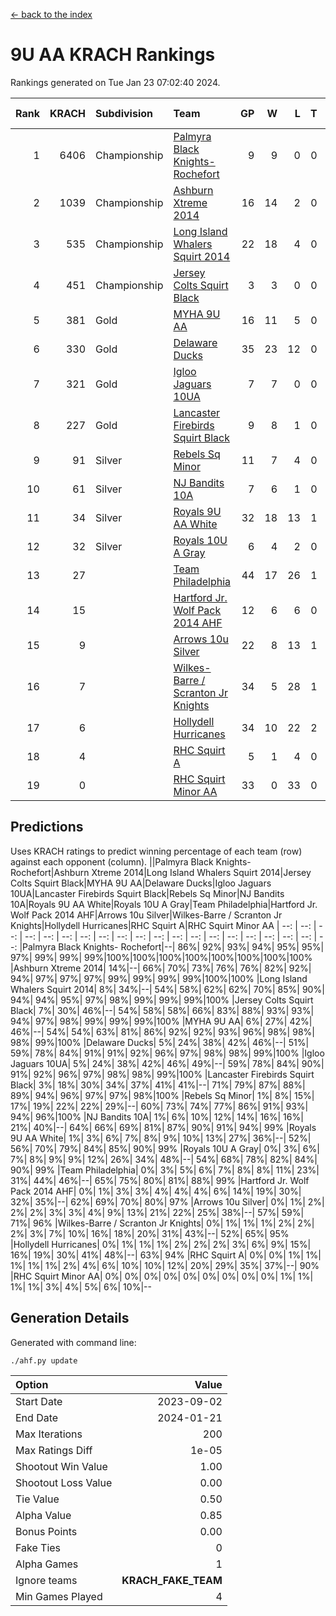[<- back to the index](readme.md)
# 9U AA KRACH Rankings
Rankings generated on Tue Jan 23 07:02:40 2024.

Rank|KRACH|Subdivision|Team|GP|W|L|T|OTW|OTL|SoS|Exp Wins|Win Diff
---:|---:|:---|:---|---:|---:|---:|---:|---:|---:|---:|---:|---:
1|6406|Championship|[Palmyra Black Knights- Rochefort](https://gamesheetstats.com/seasons/3659/teams/140260/schedule)|9|9|0|0|0|0|108|9.8|-0.0
2|1039|Championship|[Ashburn Xtreme 2014](https://gamesheetstats.com/seasons/3659/teams/140217/schedule)|16|14|2|0|0|0|178|14.9|0.0
3|535|Championship|[Long Island Whalers Squirt 2014](https://gamesheetstats.com/seasons/3659/teams/140221/schedule)|22|18|4|0|1|0|194|18.9|0.0
4|451|Championship|[Jersey Colts Squirt Black](https://gamesheetstats.com/seasons/3659/teams/140254/schedule)|3|3|0|0|0|0|18|3.9|0.0
5|381|Gold|[MYHA 9U AA](https://gamesheetstats.com/seasons/3659/teams/140222/schedule)|16|11|5|0|2|0|261|11.9|0.0
6|330|Gold|[Delaware Ducks](https://gamesheetstats.com/seasons/3659/teams/140218/schedule)|35|23|12|0|0|3|767|23.8|-0.0
7|321|Gold|[Igloo Jaguars 10UA](https://gamesheetstats.com/seasons/3659/teams/140253/schedule)|7|7|0|0|0|0|6|7.9|0.0
8|227|Gold|[Lancaster Firebirds Squirt Black](https://gamesheetstats.com/seasons/3659/teams/140256/schedule)|9|8|1|0|0|0|47|8.9|0.0
9|91|Silver|[Rebels Sq Minor](https://gamesheetstats.com/seasons/3659/teams/140223/schedule)|11|7|4|0|1|1|194|7.9|0.0
10|61|Silver|[NJ Bandits 10A](https://gamesheetstats.com/seasons/3659/teams/140259/schedule)|7|6|1|0|0|0|13|6.9|0.0
11|34|Silver|[Royals 9U AA White](https://gamesheetstats.com/seasons/3659/teams/140225/schedule)|32|18|13|1|0|0|130|19.4|0.0
12|32|Silver|[Royals 10U A Gray](https://gamesheetstats.com/seasons/3659/teams/140262/schedule)|6|4|2|0|0|0|55|4.9|0.0
13|27||[Team Philadelphia](https://gamesheetstats.com/seasons/3659/teams/140265/schedule)|44|17|26|1|2|1|488|18.4|0.0
14|15||[Hartford Jr. Wolf Pack 2014 AHF](https://gamesheetstats.com/seasons/3659/teams/140219/schedule)|12|6|6|0|0|0|131|6.9|0.0
15|9||[Arrows 10u Silver](https://gamesheetstats.com/seasons/3659/teams/140216/schedule)|22|8|13|1|1|0|158|9.4|0.0
16|7||[Wilkes-Barre / Scranton Jr Knights](https://gamesheetstats.com/seasons/3659/teams/140228/schedule)|34|5|28|1|0|1|886|6.4|0.0
17|6||[Hollydell Hurricanes](https://gamesheetstats.com/seasons/3659/teams/140220/schedule)|34|10|22|2|0|0|102|11.9|0.0
18|4||[RHC Squirt A](https://gamesheetstats.com/seasons/3659/teams/140261/schedule)|5|1|4|0|0|0|15|1.9|0.0
19|0||[RHC Squirt Minor AA](https://gamesheetstats.com/seasons/3659/teams/140224/schedule)|33|0|33|0|0|1|114|0.9|0.0

## Predictions
Uses KRACH ratings to predict winning percentage of each team (row) against each opponent (column).
||Palmyra Black Knights- Rochefort|Ashburn Xtreme 2014|Long Island Whalers Squirt 2014|Jersey Colts Squirt Black|MYHA 9U AA|Delaware Ducks|Igloo Jaguars 10UA|Lancaster Firebirds Squirt Black|Rebels Sq Minor|NJ Bandits 10A|Royals 9U AA White|Royals 10U A Gray|Team Philadelphia|Hartford Jr. Wolf Pack 2014 AHF|Arrows 10u Silver|Wilkes-Barre / Scranton Jr Knights|Hollydell Hurricanes|RHC Squirt A|RHC Squirt Minor AA
| --: | --: | --: | --: | --: | --: | --: | --: | --: | --: | --: | --: | --: | --: | --: | --: | --: | --: | --: | --: 
|Palmyra Black Knights- Rochefort|--| 86%| 92%| 93%| 94%| 95%| 95%| 97%| 99%| 99%| 99%|100%|100%|100%|100%|100%|100%|100%|100%
|Ashburn Xtreme 2014| 14%|--| 66%| 70%| 73%| 76%| 76%| 82%| 92%| 94%| 97%| 97%| 97%| 99%| 99%| 99%| 99%|100%|100%
|Long Island Whalers Squirt 2014|  8%| 34%|--| 54%| 58%| 62%| 62%| 70%| 85%| 90%| 94%| 94%| 95%| 97%| 98%| 99%| 99%| 99%|100%
|Jersey Colts Squirt Black|  7%| 30%| 46%|--| 54%| 58%| 58%| 66%| 83%| 88%| 93%| 93%| 94%| 97%| 98%| 99%| 99%| 99%|100%
|MYHA 9U AA|  6%| 27%| 42%| 46%|--| 54%| 54%| 63%| 81%| 86%| 92%| 92%| 93%| 96%| 98%| 98%| 98%| 99%|100%
|Delaware Ducks|  5%| 24%| 38%| 42%| 46%|--| 51%| 59%| 78%| 84%| 91%| 91%| 92%| 96%| 97%| 98%| 98%| 99%|100%
|Igloo Jaguars 10UA|  5%| 24%| 38%| 42%| 46%| 49%|--| 59%| 78%| 84%| 90%| 91%| 92%| 96%| 97%| 98%| 98%| 99%|100%
|Lancaster Firebirds Squirt Black|  3%| 18%| 30%| 34%| 37%| 41%| 41%|--| 71%| 79%| 87%| 88%| 89%| 94%| 96%| 97%| 97%| 98%|100%
|Rebels Sq Minor|  1%|  8%| 15%| 17%| 19%| 22%| 22%| 29%|--| 60%| 73%| 74%| 77%| 86%| 91%| 93%| 94%| 96%|100%
|NJ Bandits 10A|  1%|  6%| 10%| 12%| 14%| 16%| 16%| 21%| 40%|--| 64%| 66%| 69%| 81%| 87%| 90%| 91%| 94%| 99%
|Royals 9U AA White|  1%|  3%|  6%|  7%|  8%|  9%| 10%| 13%| 27%| 36%|--| 52%| 56%| 70%| 79%| 84%| 85%| 90%| 99%
|Royals 10U A Gray|  0%|  3%|  6%|  7%|  8%|  9%|  9%| 12%| 26%| 34%| 48%|--| 54%| 68%| 78%| 82%| 84%| 90%| 99%
|Team Philadelphia|  0%|  3%|  5%|  6%|  7%|  8%|  8%| 11%| 23%| 31%| 44%| 46%|--| 65%| 75%| 80%| 81%| 88%| 99%
|Hartford Jr. Wolf Pack 2014 AHF|  0%|  1%|  3%|  3%|  4%|  4%|  4%|  6%| 14%| 19%| 30%| 32%| 35%|--| 62%| 69%| 70%| 80%| 97%
|Arrows 10u Silver|  0%|  1%|  2%|  2%|  2%|  3%|  3%|  4%|  9%| 13%| 21%| 22%| 25%| 38%|--| 57%| 59%| 71%| 96%
|Wilkes-Barre / Scranton Jr Knights|  0%|  1%|  1%|  1%|  2%|  2%|  2%|  3%|  7%| 10%| 16%| 18%| 20%| 31%| 43%|--| 52%| 65%| 95%
|Hollydell Hurricanes|  0%|  1%|  1%|  1%|  2%|  2%|  2%|  3%|  6%|  9%| 15%| 16%| 19%| 30%| 41%| 48%|--| 63%| 94%
|RHC Squirt A|  0%|  0%|  1%|  1%|  1%|  1%|  1%|  2%|  4%|  6%| 10%| 10%| 12%| 20%| 29%| 35%| 37%|--| 90%
|RHC Squirt Minor AA|  0%|  0%|  0%|  0%|  0%|  0%|  0%|  0%|  0%|  1%|  1%|  1%|  1%|  3%|  4%|  5%|  6%| 10%|--

## Generation Details

Generated with command line:
```
./ahf.py update
```

| Option | Value |
| :----- | ----: |
| Start Date | 2023-09-02 |
| End Date | 2024-01-21 |
| Max Iterations | 200 |
| Max Ratings Diff | 1e-05 |
| Shootout Win Value | 1.00 |
| Shootout Loss Value | 0.00 |
| Tie Value | 0.50 |
| Alpha Value | 0.85 |
| Bonus Points | 0.00 |
| Fake Ties | 0 |
| Alpha Games | 1 |
| Ignore teams | __KRACH_FAKE_TEAM__ |
| Min Games Played | 4 |

